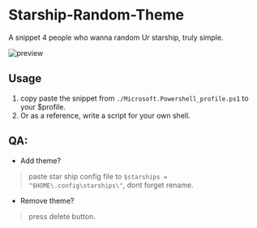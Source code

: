 # Starship-Random-Theme

A snippet 4 people who wanna random Ur starship, truly simple.

![preview](assets/preview.gif)

## Usage

1. copy paste the snippet from `./Microsoft.Powershell_profile.ps1` to your $profile.
2. Or as a reference, write a script for your own shell.

## QA:

- Add theme?

> paste star ship config file to `$starships = "$HOME\.config\starships\"`, dont forget rename.

- Remove theme?

> press delete button.
